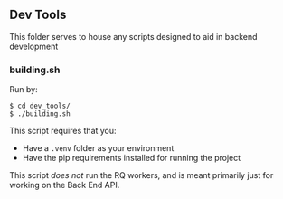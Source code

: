 ## Dev Tools
This folder serves to house any scripts designed to aid in backend development

### building.sh
Run by:
```shell
$ cd dev_tools/
$ ./building.sh
```

This script requires that you:
  - Have a `.venv` folder as your environment 
  - Have the pip requirements installed for running the project

This script _does not_ run the RQ workers, and is meant primarily just for working on the
Back End API.
